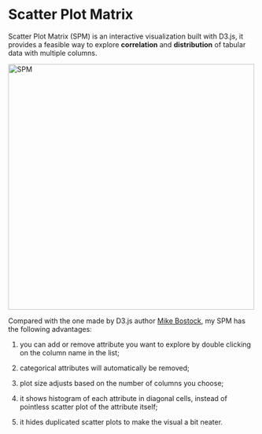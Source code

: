 # Scatter Plot Matrix

Scatter Plot Matrix (SPM) is an interactive visualization built with D3.js, it provides a feasible way to explore **correlation** and **distribution** of tabular data with multiple columns.

<img src="https://github.com/XiancaiTian/Scatter-Plot-Matrix/blob/master/SPM_Shawn.png" alt="SPM" width="500"/>

Compared with the one made by D3.js author [Mike Bostock](https://bl.ocks.org/mbostock/4063663), my SPM has the following advantages:

1) you can add or remove attribute you want to explore by double clicking on the column name in the list;

2) categorical attributes will automatically be removed;

3) plot size adjusts based on the number of columns you choose;

4) it shows histogram of each attribute in diagonal cells, instead of pointless scatter plot of the attribute itself;

5) it hides duplicated scatter plots to make the visual a bit neater.
